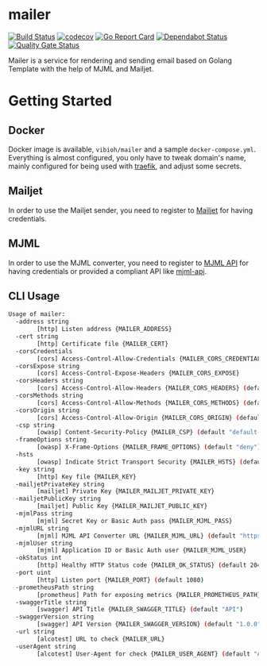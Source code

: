 # mailer

[![Build Status](https://travis-ci.com/ViBiOh/mailer.svg?branch=master)](https://travis-ci.com/ViBiOh/mailer)
[![codecov](https://codecov.io/gh/ViBiOh/mailer/branch/master/graph/badge.svg)](https://codecov.io/gh/ViBiOh/mailer)
[![Go Report Card](https://goreportcard.com/badge/github.com/ViBiOh/mailer)](https://goreportcard.com/report/github.com/ViBiOh/mailer)
[![Dependabot Status](https://api.dependabot.com/badges/status?host=github&repo=ViBiOh/mailer)](https://dependabot.com)
[![Quality Gate Status](https://sonarcloud.io/api/project_badges/measure?project=ViBiOh_mailer&metric=alert_status)](https://sonarcloud.io/dashboard?id=ViBiOh_mailer)

Mailer is a service for rendering and sending email based on Golang Template with the help of MJML and Mailjet.

# Getting Started

## Docker

Docker image is available, `vibioh/mailer` and a sample `docker-compose.yml`. Everything is almost configured, you only have to tweak domain's name, mainly configured for being used with [traefik](https://traefik.io), and adjust some secrets.

## Mailjet

In order to use the Mailjet sender, you need to register to [Mailjet](https://www.mailjet.com/) for having credentials.

## MJML

In order to use the MJML converter, you need to register to [MJML API](https://mjml.io/api) for having credentials or provided a compliant API like [mjml-api](https://github.com/ViBiOh/mjml-api).

## CLI Usage

```bash
Usage of mailer:
  -address string
        [http] Listen address {MAILER_ADDRESS}
  -cert string
        [http] Certificate file {MAILER_CERT}
  -corsCredentials
        [cors] Access-Control-Allow-Credentials {MAILER_CORS_CREDENTIALS}
  -corsExpose string
        [cors] Access-Control-Expose-Headers {MAILER_CORS_EXPOSE}
  -corsHeaders string
        [cors] Access-Control-Allow-Headers {MAILER_CORS_HEADERS} (default "Content-Type")
  -corsMethods string
        [cors] Access-Control-Allow-Methods {MAILER_CORS_METHODS} (default "GET")
  -corsOrigin string
        [cors] Access-Control-Allow-Origin {MAILER_CORS_ORIGIN} (default "*")
  -csp string
        [owasp] Content-Security-Policy {MAILER_CSP} (default "default-src 'self'; base-uri 'self'")
  -frameOptions string
        [owasp] X-Frame-Options {MAILER_FRAME_OPTIONS} (default "deny")
  -hsts
        [owasp] Indicate Strict Transport Security {MAILER_HSTS} (default true)
  -key string
        [http] Key file {MAILER_KEY}
  -mailjetPrivateKey string
        [mailjet] Private Key {MAILER_MAILJET_PRIVATE_KEY}
  -mailjetPublicKey string
        [mailjet] Public Key {MAILER_MAILJET_PUBLIC_KEY}
  -mjmlPass string
        [mjml] Secret Key or Basic Auth pass {MAILER_MJML_PASS}
  -mjmlURL string
        [mjml] MJML API Converter URL {MAILER_MJML_URL} (default "https://api.mjml.io/v1/render")
  -mjmlUser string
        [mjml] Application ID or Basic Auth user {MAILER_MJML_USER}
  -okStatus int
        [http] Healthy HTTP Status code {MAILER_OK_STATUS} (default 204)
  -port uint
        [http] Listen port {MAILER_PORT} (default 1080)
  -prometheusPath string
        [prometheus] Path for exposing metrics {MAILER_PROMETHEUS_PATH} (default "/metrics")
  -swaggerTitle string
        [swagger] API Title {MAILER_SWAGGER_TITLE} (default "API")
  -swaggerVersion string
        [swagger] API Version {MAILER_SWAGGER_VERSION} (default "1.0.0")
  -url string
        [alcotest] URL to check {MAILER_URL}
  -userAgent string
        [alcotest] User-Agent for check {MAILER_USER_AGENT} (default "Alcotest")
```

